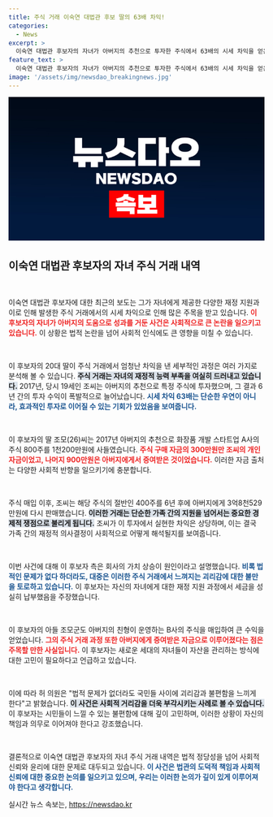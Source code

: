 ```yaml
---
title: 주식 거래 이숙연 대법관 후보 딸의 63배 차익!
categories:
  - News
excerpt: >
  이숙연 대법관 후보자의 자녀가 아버지의 추천으로 투자한 주식에서 63배의 시세 차익을 얻은 사실이 밝혀졌다. 이 후보자는 재정적 지원 과정의 투명성을 강조했지만, 청년들의 상식과 괴리감을 불러일으켰다. 클릭해 더 자세한 내용을 확인하세요!
feature_text: >
  이숙연 대법관 후보자의 자녀가 아버지의 추천으로 투자한 주식에서 63배의 시세 차익을 얻은 사실이 밝혀졌다. 이 후보자는 재정적 지원 과정의 투명성을 강조했지만, 청년들의 상식과 괴리감을 불러일으켰다. 클릭해 더 자세한 내용을 확인하세요!
image: '/assets/img/newsdao_breakingnews.jpg'
---
```


<p><img src="/assets/img/newsdao_breakingnews.jpg" alt="flaretime 속보" /></p>

<h2 data-ke-size="size26">이숙연 대법관 후보자의 자녀 주식 거래 내역</h2>

<p data-ke-size="size16">&nbsp;</p>

<p>이숙연 대법관 후보자에 대한 최근의 보도는 그가 자녀에게 제공한 다양한 재정 지원과 이로 인해 발생한 주식 거래에서의 시세 차익으로 인해 많은 주목을 받고 있습니다. <b><span style="color: #ee2323;">이 후보자의 자녀가 아버지의 도움으로 성과를 거둔 사건은 사회적으로 큰 논란을 일으키고 있습니다.</span></b> 이 상황은 법적 논란을 넘어 사회적 인식에도 큰 영향을 미칠 수 있습니다.</p>

<p data-ke-size="size16">&nbsp;</p>

<p>이 후보자의 20대 딸이 주식 거래에서 엄청난 차익을 낸 세부적인 과정은 여러 가지로 분석해 볼 수 있습니다. <b><span style="background-color: #21538527;">주식 거래는 자녀의 재정적 능력 부족을 여실히 드러내고 있습니다.</span></b> 2017년, 당시 19세인 조씨는 아버지의 추천으로 특정 주식에 투자했으며, 그 결과 6년 간의 투자 수익이 폭발적으로 늘어났습니다. <b><span style="color: #1a5490;">시세 차익 63배는 단순한 우연이 아니라, 효과적인 투자로 이어질 수 있는 기회가 있었음을 보여줍니다.</span></b></p>

<p data-ke-size="size16">&nbsp;</p>

<p>이 후보자의 딸 조모(26)씨는 2017년 아버지의 추천으로 화장품 개발 스타트업 A사의 주식 800주를 1천200만원에 사들였습니다. <b><span style="color: #ee2323;">주식 구매 자금의 300만원만 조씨의 개인 자금이었고, 나머지 900만원은 아버지에게서 증여받은 것이었습니다.</span></b> 이러한 자금 출처는 다양한 사회적 반향을 일으키기에 충분합니다. </p>

<p data-ke-size="size16">&nbsp;</p>

<p>주식 매입 이후, 조씨는 해당 주식의 절반인 400주를 6년 후에 아버지에게 3억8천529만원에 다시 판매했습니다. <b><span style="background-color: #21538527;">이러한 거래는 단순한 가족 간의 지원을 넘어서는 중요한 경제적 쟁점으로 불리게 됩니다.</span></b> 조씨가 이 투자에서 실현한 차익은 상당하며, 이는 결국 가족 간의 재정적 의사결정이 사회적으로 어떻게 해석될지를 보여줍니다.</p>

<p data-ke-size="size16">&nbsp;</p>

<p>이번 사건에 대해 이 후보자 측은 회사의 가치 상승이 원인이라고 설명했습니다. <b><span style="color: #1a5490;">비록 법적인 문제가 없다 하더라도, 대중은 이러한 주식 거래에서 느껴지는 괴리감에 대한 불만을 토로하고 있습니다.</span></b> 이 후보자는 자신의 자녀에게 대한 재정 지원 과정에서 세금을 성실히 납부했음을 주장했습니다.</p>

<p data-ke-size="size16">&nbsp;</p>

<p>이 후보자의 아들 조모군도 아버지의 친형이 운영하는 B사의 주식을 매입하여 큰 수익을 얻었습니다. <b><span style="color: #ee2323;">그의 주식 거래 과정 또한 아버지에게 증여받은 자금으로 이루어졌다는 점은 주목할 만한 사실입니다.</span></b> 이 후보자는 새로운 세대의 자녀들이 자산을 관리하는 방식에 대한 고민이 필요하다고 언급하고 있습니다.</p>

<p data-ke-size="size16">&nbsp;</p>

<p>이에 따라 허 의원은 "법적 문제가 없더라도 국민들 사이에 괴리감과 불편함을 느끼게 한다"고 밝혔습니다. <b><span style="background-color: #21538527;">이 사건은 사회적 거리감을 더욱 부각시키는 사례로 볼 수 있습니다.</span></b> 이 후보자는 시민들이 느낄 수 있는 불편함에 대해 깊이 고민하며, 이러한 상황이 자신의 책임과 의무로 이어져야 한다고 강조했습니다.</p>

<p data-ke-size="size16">&nbsp;</p>

<p>결론적으로 이숙연 대법관 후보자의 자녀 주식 거래 내역은 법적 정당성을 넘어 사회적 신뢰와 윤리에 대한 문제로 대두되고 있습니다. <b><span style="color: #1a5490;">이 사건은 법관의 도덕적 책임과 사회적 신뢰에 대한 중요한 논의를 일으키고 있으며, 우리는 이러한 논의가 깊이 있게 이루어져야 한다고 생각합니다.</span></b></p>
실시간 뉴스 속보는, <a href="https://newsdao.kr" rel="dofollow">https://newsdao.kr</a>


